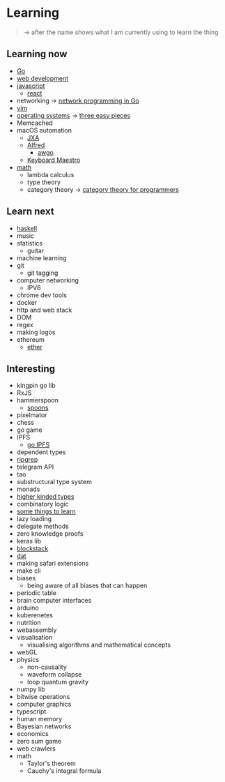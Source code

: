 # Learning
> -\> after the name shows what I am currently using to learn the thing

## Learning now
- [Go](../programming-languages/go/Go.md)
- [web development](../web/Web.md) 
- [javascript](../programming-languages/Javascript.md)
	- [react](../web/react/React.md)
- networking -\> [network programming in Go](http://tumregels.github.io/Network-Programming-with-Go/)
- [vim](../text-editors/Vim.md) 
- [operating systems](../operating-systems/operating-systems.md) -\> [three easy pieces](http://pages.cs.wisc.edu/~remzi/OSTEP/)
- Memcached
- macOS automation 
	- [JXA](../macOS/jxa.md)
	- [Alfred](../macOS/apps/alfred/Alfred.md) 
		- [awgo](https://github.com/deanishe/awgo)
	- [Keyboard Maestro](../macOS/apps/km/km.md) 
- [math](../math/Math.md) 
	- lambda calculus
	- type theory 
	- category theory -\> [category theory for programmers](https://github.com/hmemcpy/milewski-ctfp-pdf)

## Learn next
- [haskell](../programming-languages/Haskell.md) 
- music
- statistics
	- guitar
- machine learning
- git
	- git tagging
- computer networking
	- IPV6
- chrome dev tools
- docker
- http and web stack
- DOM
- regex
- making logos
- ethereum
	- [ether](http://www.ethdocs.org/en/latest/frequently-asked-questions/frequently-asked-questions.html#what-is-ethereum)

## Interesting
- kingpin go lib
- RxJS
- hammerspoon
	- [spoons](https://github.com/Hammerspoon/hammerspoon/blob/master/SPOONS.md#what-is-a-spoon)
- pixelmator
- chess
- go game
- IPFS
	- [go IPFS](https://dist.ipfs.io/#go-ipfs)
- dependent types
- [ripgrep](https://github.com/BurntSushi/ripgrep)
- telegram API
- tao
- substructural type system
- monads
- [higher kinded types](https://stackoverflow.com/questions/6246719/what-is-a-higher-kinded-type-in-scala)
- combinatory logic
- [some things to learn](https://github.com/mattjegan/learn)
- lazy loading
- delegate methods
- zero knowledge proofs
- keras lib
- [blockstack](https://github.com/blockstack/blockstack-core)
- [dat](https://github.com/datproject/dat)
- making safari extensions 
- make cli
- biases 
	- being aware of all biases that can happen
- periodic table
- brain computer interfaces
- arduino
- kuberenetes
- nutrition
- webassembly
- visualisation 
	- visualising algorithms and mathematical concepts
- webGL
- physics
	- non-causality
	- waveform collapse
	- loop quantum gravity
- numpy lib
- bitwise operations
- computer graphics
- typescript
- human memory
- Bayesian networks
- economics
- zero sum game
- web crawlers
- math
	- Taylor's theorem
	- Cauchy's integral formula